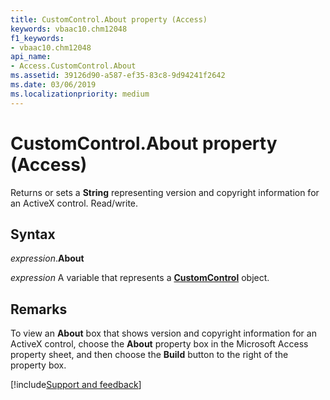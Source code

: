 ```yaml
---
title: CustomControl.About property (Access)
keywords: vbaac10.chm12048
f1_keywords:
- vbaac10.chm12048
api_name:
- Access.CustomControl.About
ms.assetid: 39126d90-a587-ef35-83c8-9d94241f2642
ms.date: 03/06/2019
ms.localizationpriority: medium
---
```



# CustomControl.About property (Access)

Returns or sets a **String** representing version and copyright information for an ActiveX control. Read/write.


## Syntax

_expression_.**About**

_expression_ A variable that represents a **[CustomControl](Access.CustomControl.md)** object.


## Remarks

To view an **About** box that shows version and copyright information for an ActiveX control, choose the **About** property box in the Microsoft Access property sheet, and then choose the **Build** button to the right of the property box.




[!include[Support and feedback](~/includes/feedback-boilerplate.md)]